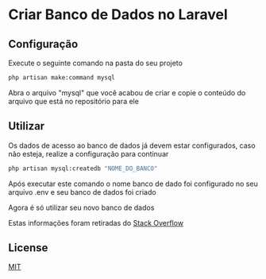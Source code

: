 # Criar Banco de Dados no Laravel


## Configuração

Execute o seguinte comando na pasta do seu projeto

```bash
php artisan make:command mysql
```

Abra o arquivo "mysql" que você acabou de criar e copie o conteúdo do arquivo que está no repositório para ele


## Utilizar

Os dados de acesso ao banco de dados já devem estar configurados, caso não esteja, realize a configuração para continuar


```bash
php artisan mysql:createdb "NOME_DO_BANCO"
```

Após executar este comando o nome banco de dado foi configurado no seu arquivo .env e seu banco de dados foi criado

Agora é só utilizar seu novo banco de dados

Estas informações foram retiradas do [Stack Overflow](https://stackoverflow.com/questions/32191135/how-to-create-database-schema-table-in-laravel)


## License
[MIT](https://choosealicense.com/licenses/mit/)
